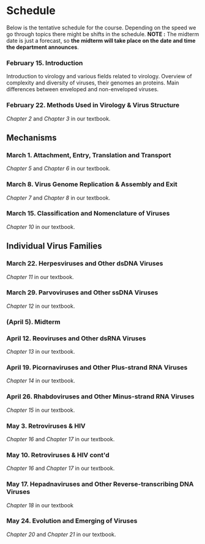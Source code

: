 # Schedule

Below is the tentative schedule for the course. Depending on the speed we go through topics there might be shifts in the schedule. **NOTE :** The midterm date is just a forecast, so **the midterm will take place on the date and time the department announces**.

### February 15. Introduction

Introduction to virology and various fields related to virology. Overview of complexity and diversity of viruses, their genomes an proteins. 
Main differences between enveloped and non-enveloped viruses.

### February 22. Methods Used in Virology & Virus Structure

*Chapter 2* and *Chapter 3* in our textbook.

## Mechanisms

### March 1. Attachment, Entry, Translation and Transport

*Chapter 5* and *Chapter 6* in our textbook.

### March 8. Virus Genome Replication & Assembly and Exit

*Chapter 7* and *Chapter 8* in our textbook.

### March 15. Classification and Nomenclature of Viruses

*Chapter 10* in our textbook.

## Individual Virus Families

### March 22. Herpesviruses and Other dsDNA Viruses

*Chapter 11* in our textbook.

### March 29. Parvoviruses and Other ssDNA Viruses

*Chapter 12* in our textbook.

### (April 5). Midterm 

### April 12. Reoviruses and Other dsRNA Viruses

*Chapter 13* in our textbook.

### April 19. Picornaviruses and Other Plus-strand RNA Viruses

*Chapter 14* in our textbook.

### April 26. Rhabdoviruses and Other Minus-strand RNA Viruses 

*Chapter 15* in our textbook.

### May 3. Retroviruses & HIV

*Chapter 16* and *Chapter 17* in our textbook.

### May 10. Retroviruses & HIV cont'd 

*Chapter 16* and *Chapter 17* in our textbook.

### May 17. Hepadnaviruses and Other Reverse-transcribing DNA Viruses

*Chapter 18* in our textbook

### May 24. Evolution and Emerging of Viruses

*Chapter 20* and *Chapter 21* in our textbook.

